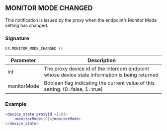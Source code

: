 ## MONITOR MODE CHANGED

This notification is issued by the proxy when the endpoint’s Monitor Mode setting has changed. 


### Signature

`C4:MONITOR_MODE_CHANGED ()`


| Parameter | Description |
| --- | --- |
| int | The proxy device id of the intercom endpoint whose device state information is being returned |
| monitorMode | Boolean flag indicating the current value of this setting. (0=false, 1=true) |


### Example

```lua
<device_state proxyid =[10]>
    <monitorMode>[0]</monitorMode>
</device_state>
```

